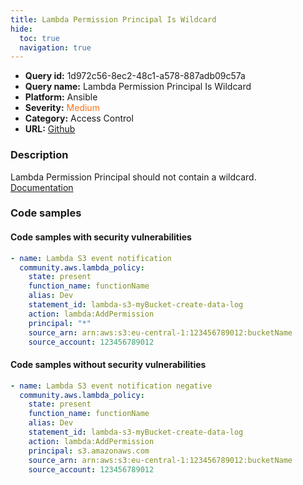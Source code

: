 ```yaml
---
title: Lambda Permission Principal Is Wildcard
hide:
  toc: true
  navigation: true
---
```


<style>
  .highlight .hll {
    background-color: #ff171742;
  }
  .md-content {
    max-width: 1100px;
    margin: 0 auto;
  }
</style>

-   **Query id:** 1d972c56-8ec2-48c1-a578-887adb09c57a
-   **Query name:** Lambda Permission Principal Is Wildcard
-   **Platform:** Ansible
-   **Severity:** <span style="color:#ff7213">Medium</span>
-   **Category:** Access Control
-   **URL:** [Github](https://github.com/Checkmarx/kics/tree/master/assets/queries/ansible/aws/lambda_permission_principal_is_wildcard)

### Description
Lambda Permission Principal should not contain a wildcard.<br>
[Documentation](https://docs.ansible.com/ansible/latest/collections/community/aws/lambda_policy_module.html)

### Code samples
#### Code samples with security vulnerabilities
```yaml title="Positive test num. 1 - yaml file" hl_lines="8"
- name: Lambda S3 event notification
  community.aws.lambda_policy:
    state: present
    function_name: functionName
    alias: Dev
    statement_id: lambda-s3-myBucket-create-data-log
    action: lambda:AddPermission
    principal: "*"
    source_arn: arn:aws:s3:eu-central-1:123456789012:bucketName
    source_account: 123456789012

```


#### Code samples without security vulnerabilities
```yaml title="Negative test num. 1 - yaml file"
- name: Lambda S3 event notification negative
  community.aws.lambda_policy:
    state: present
    function_name: functionName
    alias: Dev
    statement_id: lambda-s3-myBucket-create-data-log
    action: lambda:AddPermission
    principal: s3.amazonaws.com
    source_arn: arn:aws:s3:eu-central-1:123456789012:bucketName
    source_account: 123456789012

```
